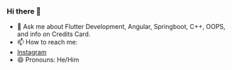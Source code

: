 ### Hi there 👋

- 💬 Ask me about Flutter Development, Angular, Springboot, C++, OOPS, and info on Credits Card.
- 📫 How to reach me: 
- [Instagram <i class="fa-brands fa-instagram"></i>](https://www.instagram.com/karthikeya_narla/)
- 😄 Pronouns: He/Him
